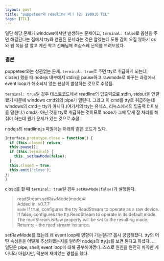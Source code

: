 ```yaml
---
layout: post
title: "puppeteer와 readline 버그 (2) 190916 TIL"
tags: [TIL]
---
```


일단 해당 문제가 windows에서만 발생하는 문제이고, `terminal: false`로 옵션을 주면 해결된다는 점에서 tty와 연관된 문제라는 것은 알겠는데 도통 감이 오질 않아서 os와 웹 쪽을 잘 알고 계신 학교 선배님께 조심스레 문의를 드려보았다. 

### 결론
puppeteer와는 상관없는 문제. `terminal: true`로 주면 tty로 취급하게 되는데, close() 했을 때 nodejs 내부에서 stdin을 pause하고 rawmode로 바꾸는 과정에서 event loop가 해소되지 않는 현상이 발생하는 것으로 추정됨.

`terminal: true`일 경우 테스트코드에서 readline의 입출력으로 stdin, stdout을 연결했기 때문에 windows cmd와의 pipe가 열린다. 그리고 이 cmd를 tty로 취급하는데 windows의 cmd는 tty가 아니다.(여기서의 tty는 유닉스, 리눅스에서의 입출력 터미널을 말한다.) cmd가 아닌 것을 tty로 취급하는 것이므로 node가 그에 맞게 잘 처리를 해줘야 하는데 뭔가 문제가 있는 것으로 추정. 

nodejs의 readline.js 파일에는 아래와 같은 코드가 있다.
```javascript
Interface.prototype.close = function() {
  if (this.closed) return;
  this.pause();
  if (this.terminal) {
    this._setRawMode(false);
  }
  this.closed = true;
  this.emit('close');
};
}
```

close를 할 때 `terminal: true`일 경우 `setRawMode(false)`가 실행된다. 

> readStream.setRawMode(mode)#  
Added in: v0.7.7  
`mode` <boolean> If true, configures the tty.ReadStream to operate as a raw device. If false, configures the tty.ReadStream to operate in its default mode. The readStream.isRaw property will be set to the resulting mode.
Returns: <this> - the read stream instance.  

setRawMode를 했는데 왜 event loop에 영향이 가는걸까? 몹시 궁금해졌다. 
tty의 어떤 속성들을 어떻게 추상화했는지를 알려면 nodejs의 tty.js를 보면 된다고 하셨다. ...일단은 pipe, shell, event loop에 대해 공부해야겠다. 스스로 원인을 완전히 파악한 게 아니라 아쉽지만, 덕분에 재미있는 경험을 했다.



